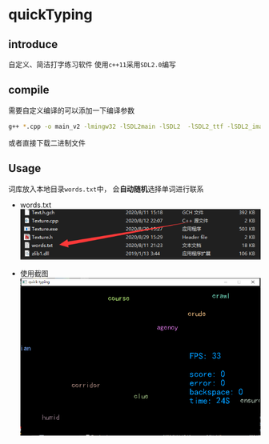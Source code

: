 # quickTyping

## introduce
自定义、简洁打字练习软件
使用`c++11`采用`SDL2.0`编写

## compile 

需要自定义编译的可以添加一下编译参数

```bash
g++ *.cpp -o main_v2 -lmingw32 -lSDL2main -lSDL2  -lSDL2_ttf -lSDL2_image
```
或者直接下载二进制文件

## Usage

词库放入本地目录`words.txt`中， 会**自动随机**选择单词进行联系
  
* words.txt
![截图](word.png)


* 使用截图
![截图](./shoot.png)
